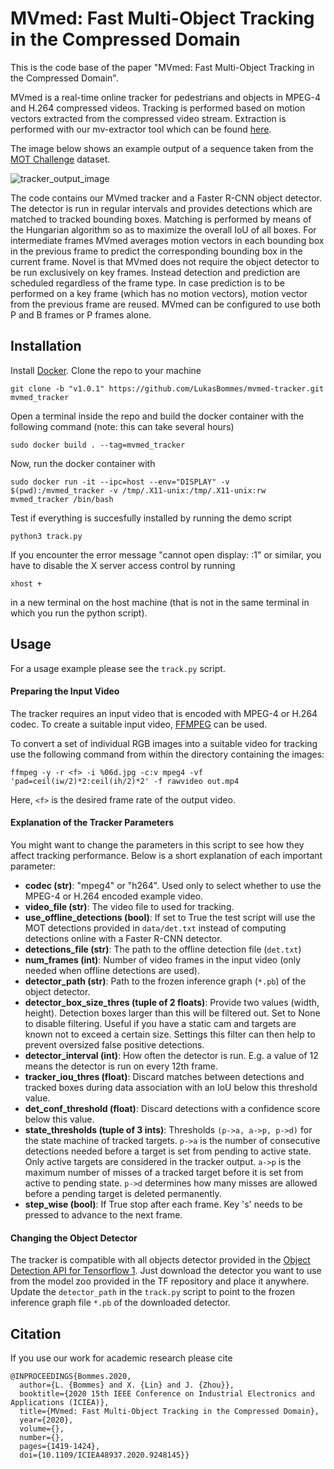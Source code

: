 # MVmed: Fast Multi-Object Tracking in the Compressed Domain

This is the code base of the paper "MVmed: Fast Multi-Object Tracking in the Compressed Domain".

MVmed is a real-time online tracker for pedestrians and objects in MPEG-4 and H.264 compressed videos. Tracking is performed based on motion vectors extracted from the compressed video stream. Extraction is performed with our mv-extractor tool which can be found [here](https://github.com/LukasBommes/mv-extractor).

The image below shows an example output of a sequence taken from the [MOT Challenge](https://motchallenge.net/) dataset.

![tracker_output_image](tracker_output.png)

The code contains our MVmed tracker and a Faster R-CNN object detector. The detector is run in regular intervals and provides detections which are matched to tracked bounding boxes. Matching is performed by means of the Hungarian algorithm so as to maximize the overall IoU of all boxes. For intermediate frames MVmed averages motion vectors in each bounding box in the previous frame to predict the corresponding bounding box in the current frame. Novel is that MVmed does not require the object detector to be run exclusively on key frames. Instead detection and prediction are scheduled regardless of the frame type. In case prediction is to be performed on a key frame (which has no motion vectors), motion vector from the previous frame are reused. MVmed can be configured to use both P and B frames or P frames alone.

## Installation

Install [Docker](https://docs.docker.com/).
Clone the repo to your machine
```
git clone -b "v1.0.1" https://github.com/LukasBommes/mvmed-tracker.git mvmed_tracker
```
Open a terminal inside the repo and build the docker container with the following command (note: this can take several hours)
```
sudo docker build . --tag=mvmed_tracker
```
Now, run the docker container with
```
sudo docker run -it --ipc=host --env="DISPLAY" -v $(pwd):/mvmed_tracker -v /tmp/.X11-unix:/tmp/.X11-unix:rw mvmed_tracker /bin/bash
```
Test if everything is succesfully installed by running the demo script
```
python3 track.py
```
If you encounter the error message "cannot open display: :1" or similar, you have to disable the X server access control by running
```
xhost +
```
in a new terminal on the host machine (that is not in the same terminal in which you run the python script).

## Usage

For a usage example please see the `track.py` script.

#### Preparing the Input Video

The tracker requires an input video that is encoded with MPEG-4 or H.264 codec. To create a suitable input video, [FFMPEG](https://ffmpeg.org/) can be used.

To convert a set of individual RGB images into a suitable video for tracking use the following command from within the directory containing the images:
```
ffmpeg -y -r <f> -i %06d.jpg -c:v mpeg4 -vf 'pad=ceil(iw/2)*2:ceil(ih/2)*2' -f rawvideo out.mp4
```
Here, `<f>` is the desired frame rate of the output video.

#### Explanation of the Tracker Parameters

You might want to change the parameters in this script to see how they affect tracking performance. Below is a short explanation of each important parameter:

- **codec (str)**: "mpeg4" or "h264". Used only to select whether to use the MPEG-4 or H.264 encoded example video.
- **video_file (str)**: The video file to used for tracking.
- **use_offline_detections (bool)**: If set to True the test script will use the MOT detections provided in `data/det.txt` instead of computing detections online with a Faster R-CNN detector.
- **detections_file (str)**: The path to the offline detection file (`det.txt`)
- **num_frames (int)**: Number of video frames in the input video (only needed when offline detections are used).
- **detector_path (str)**: Path to the frozen inference graph (`*.pb`) of the object detector.
- **detector_box_size_thres (tuple of 2 floats)**: Provide two values (width, height). Detection boxes larger than this will be filtered out. Set to None to disable filtering. Useful if you have a static cam and targets are known not to exceed a certain size. Settings this filter can then help to prevent oversized false positive detections.
- **detector_interval (int)**: How often the detector is run. E.g. a value of 12 means the detector is run on every 12th frame.
- **tracker_iou_thres (float)**: Discard matches between detections and tracked boxes during data association with an IoU below this threshold value.
- **det_conf_threshold (float)**: Discard detections with a confidence score below this value.
- **state_thresholds (tuple of 3 ints)**: Thresholds `(p->a, a->p, p->d)` for the state machine of tracked targets. `p->a` is the number of consecutive detections needed before a target is set from pending to active state. Only active targets are considered in the tracker output. `a->p` is the maximum number of misses of a tracked target before it is set from active to pending state. `p->d` determines how many misses are allowed before a pending target is deleted permanently.
- **step_wise (bool)**: If True stop after each frame. Key 's' needs to be pressed to advance to the next frame.

#### Changing the Object Detector

The tracker is compatible with all objects detector provided in the [Object Detection API for Tensorflow 1](https://github.com/tensorflow/models/blob/master/research/object_detection/g3doc/tf1_detection_zoo.md). Just download the detector you want to use from the model zoo provided in the TF repository and place it anywhere. Update the `detector_path` in the `track.py` script to point to the frozen inference graph file `*.pb` of the downloaded detector.

## Citation

If you use our work for academic research please cite

```
@INPROCEEDINGS{Bommes.2020,
  author={L. {Bommes} and X. {Lin} and J. {Zhou}},
  booktitle={2020 15th IEEE Conference on Industrial Electronics and Applications (ICIEA)},
  title={MVmed: Fast Multi-Object Tracking in the Compressed Domain},
  year={2020},
  volume={},
  number={},
  pages={1419-1424},
  doi={10.1109/ICIEA48937.2020.9248145}}
```
